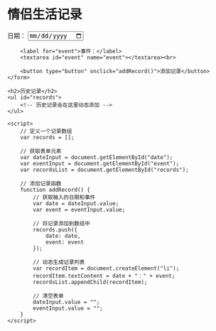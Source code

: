 <!DOCTYPE html>
<html>
<head>
	<title>情侣生活记录</title>
</head>
<body>
	<h1>情侣生活记录</h1>
	<form>
		<label for="date">日期：</label>
		<input type="date" id="date" name="date"><br>

		<label for="event">事件：</label>
		<textarea id="event" name="event"></textarea><br>

		<button type="button" onclick="addRecord()">添加记录</button>
	</form>

	<h2>历史记录</h2>
	<ul id="records">
		<!-- 历史记录会在这里动态添加 -->
	</ul>

	<script>
		// 定义一个记录数组
		var records = [];

		// 获取表单元素
		var dateInput = document.getElementById("date");
		var eventInput = document.getElementById("event");
		var recordsList = document.getElementById("records");

		// 添加记录函数
		function addRecord() {
			// 获取输入的日期和事件
			var date = dateInput.value;
			var event = eventInput.value;

			// 将记录添加到数组中
			records.push({
				date: date,
				event: event
			});

			// 动态生成记录列表
			var recordItem = document.createElement("li");
			recordItem.textContent = date + "：" + event;
			recordsList.appendChild(recordItem);

			// 清空表单
			dateInput.value = "";
			eventInput.value = "";
		}
	</script>
</body>
</html>
